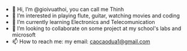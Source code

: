 - 👋 Hi, I’m @gioivuathoi, you can call me Thinh
- 👀 I’m interested in playing flute, guitar, watching movies and coding
- 🌱 I’m currently learning Electronics and Telecomunication
- 💞️ I’m looking to collaborate on some project at my school's labs and microsoft
- 📫 How to reach me: my email: caocaodua1@gmail.com

<!---
gioivuathoi/gioivuathoi is a ✨ special ✨ repository because its `README.md` (this file) appears on your GitHub profile.
You can click the Preview link to take a look at your changes.
--->

